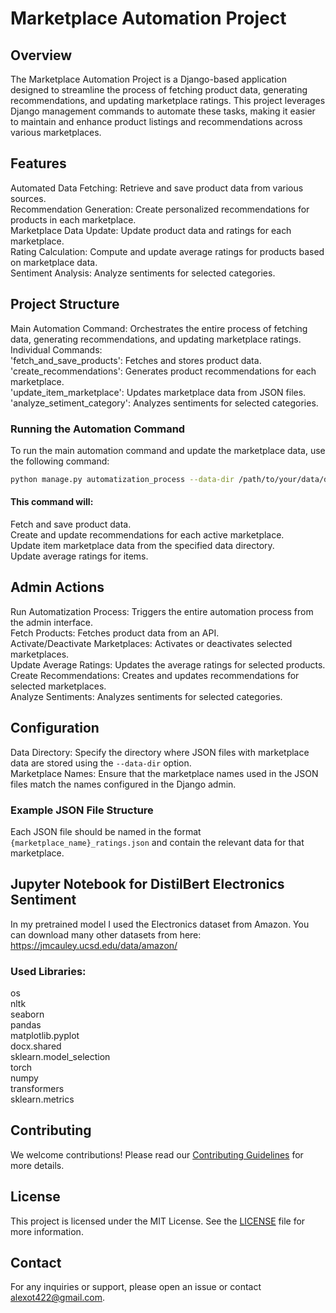 


# Marketplace Automation Project
## Overview
The Marketplace Automation Project is a Django-based application designed to streamline the process of fetching product data, generating recommendations,
and updating marketplace ratings. This project leverages Django management commands to automate these tasks, making it easier to maintain and enhance product 
listings and recommendations across various marketplaces.  

## Features
Automated Data Fetching: Retrieve and save product data from various sources.  
Recommendation Generation: Create personalized recommendations for products in each marketplace.  
Marketplace Data Update: Update product data and ratings for each marketplace.  
Rating Calculation: Compute and update average ratings for products based on marketplace data.  
Sentiment Analysis: Analyze sentiments for selected categories.  

## Project Structure
Main Automation Command: Orchestrates the entire process of fetching data, generating recommendations, and updating marketplace ratings.  
Individual Commands:  
'fetch_and_save_products': Fetches and stores product data.  
'create_recommendations': Generates product recommendations for each marketplace.  
'update_item_marketplace': Updates marketplace data from JSON files.  
'analyze_setiment_category': Analyzes sentiments for selected categories.  

### Running the Automation Command  
To run the main automation command and update the marketplace data, use the following command:  
```bash
python manage.py automatization_process --data-dir /path/to/your/data/directory  
```

#### This command will:  
Fetch and save product data.  
Create and update recommendations for each active marketplace.  
Update item marketplace data from the specified data directory.  
Update average ratings for items.  

## Admin Actions
Run Automatization Process: Triggers the entire automation process from the admin interface.  
Fetch Products: Fetches product data from an API.  
Activate/Deactivate Marketplaces: Activates or deactivates selected marketplaces.  
Update Average Ratings: Updates the average ratings for selected products.  
Create Recommendations: Creates and updates recommendations for selected marketplaces.  
Analyze Sentiments: Analyzes sentiments for selected categories.  

## Configuration
Data Directory: Specify the directory where JSON files with marketplace data are stored using the `--data-dir` option.  
Marketplace Names: Ensure that the marketplace names used in the JSON files match the names configured in the Django admin.  

### Example JSON File Structure
Each JSON file should be named in the format `{marketplace_name}_ratings.json` and contain the relevant data for that marketplace.  

## Jupyter Notebook for DistilBert Electronics Sentiment  
In my pretrained model I used the Electronics dataset from Amazon. You can download many other datasets from here:  
https://jmcauley.ucsd.edu/data/amazon/  
### Used Libraries:
os  
nltk  
seaborn  
pandas  
matplotlib.pyplot  
docx.shared  
sklearn.model_selection  
torch  
numpy  
transformers  
sklearn.metrics  

## Contributing
We welcome contributions! Please read our [Contributing Guidelines](CONTRIBUTING.md) for more details.

## License
This project is licensed under the MIT License. See the [LICENSE](LICENSE) file for more information.

## Contact
For any inquiries or support, please open an issue or contact [alexot422@gmail.com](mailto:alexot422@gmail.com).

